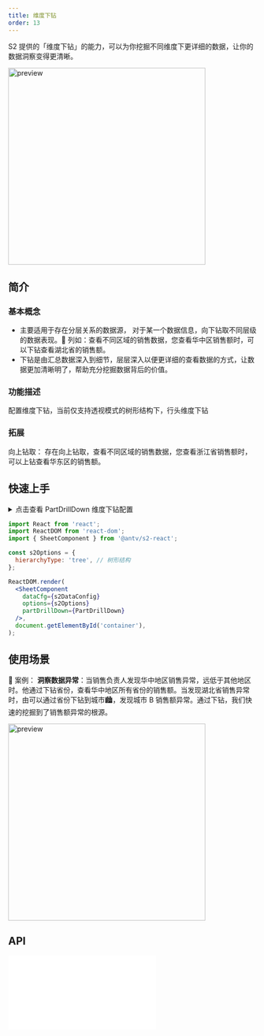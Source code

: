 ```yaml
---
title: 维度下钻
order: 13
---
```



S2 提供的「维度下钻」的能力，可以为你挖掘不同维度下更详细的数据，让你的数据洞察变得更清晰。

<img src="https://gw.alipayobjects.com/zos/antfincdn/J7bnG8lcf/xiazuan.gif" height="400" alt="preview" />

## 简介

### 基本概念

- 主要适用于存在分层关系的数据源， 对于某一个数据信息，向下钻取不同层级的数据表现。🌰 列如：查看不同区域的销售数据，您查看华中区销售额时，可以下钻查看湖北省的销售额。
- 下钻是由汇总数据深入到细节，层层深入以便更详细的查看数据的方式，让数据更加清晰明了，帮助充分挖掘数据背后的价值。

### 功能描述

配置维度下钻，当前仅支持透视模式的树形结构下，行头维度下钻

### 拓展

向上钻取： 存在向上钻取，查看不同区域的销售数据，您查看浙江省销售额时，可以上钻查看华东区的销售额。

## 快速上手

<details>
<summary>点击查看 PartDrillDown 维度下钻配置</summary>

```js

const sex = [ '男', '女' ];

const PartDrillDown = {
  drillConfig: {
    dataSet: [ // 下钻数据源配置
      {
        name: '客户性别',
        value: 'sex',
        type: 'text',
      },
    ],
  },

  // 点击下钻后的回调
  fetchData: (meta, drillFields) =>
    new Promise((resolve) => {
      const dataSet = meta.spreadsheet.dataSet;
      const field = drillFields[0];
      const rowDatas = dataSet.getMultiData(meta.query);
      const drillDownData = [];
      rowDatas.forEach((data) => {
        const { city, number, province, sub_type: subType, type } = data;
        const number0 = Math.ceil(Math.random() * (number - 50)) + 50;
        const number1 = number - number0;
        const dataItem0 = {
          city,
          number: number0,
          province,
          sub_type: subType,
          type,
          [field]: sex[0],
        };
        drillDownData.push(dataItem0);
        const dataItem1 = {
          city,
          number: number1,
          province,
          sub_type: subType,
          type,
          [field]: sex[1],
        };

        drillDownData.push(dataItem1);
      });

      resolve({
        drillField: field, // 下钻维度 value 值
        drillData: drillDownData, // 下钻数据
      });
    }),
};

```

</details>

```jsx
import React from 'react';
import ReactDOM from 'react-dom';
import { SheetComponent } from '@antv/s2-react';

const s2Options = {
  hierarchyType: 'tree', // 树形结构
};

ReactDOM.render(
  <SheetComponent
    dataCfg={s2DataConfig}
    options={s2Options}
    partDrillDown={PartDrillDown}
  />,
  document.getElementById('container'),
);
```

<Playground path='react-component/drill-dwon/demo/for-pivot.tsx' rid='container'></playground>

## 使用场景

🌰 案例：
**洞察数据异常**：当销售负责人发现华中地区销售异常，远低于其他地区时。他通过下钻省份，查看华中地区所有省份的销售额。当发现湖北省销售异常时，由可以通过省份下钻到城市🏙，发现城市 B 销售额异常。通过下钻，我们快速的挖掘到了销售额异常的根源。

<img src="https://gw.alipayobjects.com/zos/antfincdn/43CZawVX7/xiazuan-chengshi.gif" height="400" alt="preview" />

## API

<embed src="@/docs/api/components/drill-down.zh.md"></embed>
